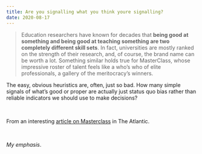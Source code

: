 ```yaml
---
title: Are you signalling what you think youre signalling?
date: 2020-08-17
---
```


<blockquote>Education researchers have known for decades that <strong>being good at something and being good at teaching something are two completely different skill sets</strong>. In fact, universities are mostly ranked on the strength of their research, and, of course, the brand name can be worth a lot. Something similar holds true for MasterClass, whose impressive roster of talent feels like a who’s who of elite professionals, a gallery of the meritocracy’s winners.</blockquote><p>The easy, obvious heuristics are, often, just so bad. How many simple signals of what’s good or proper are actually just status quo bias rather than reliable indicators we should use to make decisions?</p><br><p>From an interesting <a href="https://www.theatlantic.com/magazine/archive/2020/09/what-is-masterclass-actually-selling/614200/">article on Masterclass</a> in The Atlantic.</p><br><p><em>My emphasis</em>.</p><br>